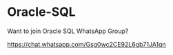 # Oracle-SQL

Want to join Oracle SQL WhatsApp Group?

https://chat.whatsapp.com/Gsg0wc2CE92L6gb71JA1qn



